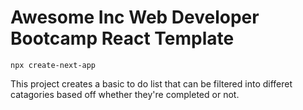 # Awesome Inc Web Developer Bootcamp React Template
```
npx create-next-app
```

This project creates a basic to do list that can be filtered into differet catagories based off whether they're completed or not. 